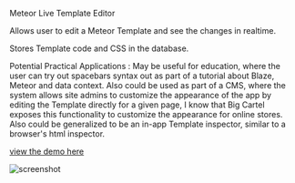Meteor Live Template Editor

Allows user to edit a Meteor Template and see the changes in realtime.

 Stores Template code and CSS in the database. 

Potential Practical Applications : 
May be useful for education, where the user can try out spacebars syntax out as part of a tutorial about Blaze, Meteor and data context. Also could be used as part of a CMS, where the system allows site admins to customize the appearance of the app by editing the Template directly for a given page, I know that Big Cartel exposes this functionality to customize the appearance for online stores.  Also could be generalized to be an in-app Template inspector, similar to a browser's html inspector.

[view the demo here]( http://live-template-editor.meteor.com/)

![screenshot](https://cloud.githubusercontent.com/assets/1656829/6358463/8cb74b58-bc20-11e4-8fc7-afb96b8785ae.png)

